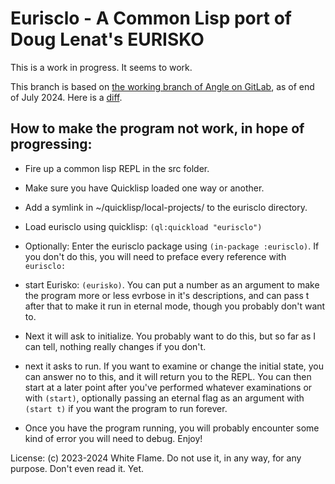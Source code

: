 # Eurisclo - A Common Lisp port of Doug Lenat's EURISKO

This is a work in progress.
It seems to work.

This branch is based on [the working branch of Angle on GitLab](https://gitlab.com/AngularAngel/eurisclo/-/tree/working?ref_type=heads), as of end of July 2024.
Here is a [diff](https://github.com/namin/eurisclo/compare/namin:eurisclo:working...namin:eurisclo:wip?expand=1).

## How to make the program not work, in hope of progressing:

* Fire up a common lisp REPL in the src folder.

* Make sure you have Quicklisp loaded one way or another.

* Add a symlink in ~/quicklisp/local-projects/ to the eurisclo directory.

* Load eurisclo using quicklisp: `(ql:quickload "eurisclo")`

* Optionally: Enter the eurisclo package using `(in-package :eurisclo)`. If you don't do this, you will need to preface every reference with `eurisclo:`

* start Eurisko: `(eurisko)`. You can put a number as an argument to make the program more or less evrbose in it's descriptions, and can pass t after that to make it run in eternal mode, though you probably don't want to.

* Next it will ask to initialize. You probably want to do this, but so far as I can tell, nothing really changes if you don't.

* next it asks to run. If you want to examine or change the initial state, you can answer no to this, and it will return you to the REPL. You can then start at a later point after you've performed whatever examinations or with `(start)`, optionally passing an eternal flag as an argument with `(start t)` if you want the program to run forever.

* Once you have the program running, you will probably encounter some kind of error you will need to debug. Enjoy!

License: (c) 2023-2024 White Flame. Do not use it, in any way, for any purpose. Don't even read it. Yet.
